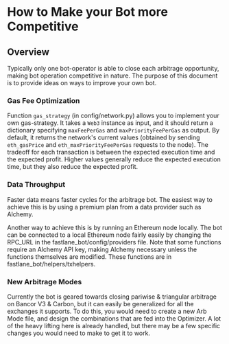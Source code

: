 # How to Make your Bot more Competitive

## Overview

Typically only one bot-operator is able to close each arbitrage opportunity, making bot operation competitive in nature. The purpose of this document is to provide ideas on ways to improve your own bot. 

### Gas Fee Optimization
Function `gas_strategy` (in config/network.py) allows you to implement your own gas-strategy.
It takes a `Web3` instance as input, and it should return a dictionary specifying `maxFeePerGas` and `maxPriorityFeePerGas` as output.
By default, it returns the network's current values (obtained by sending `eth_gasPrice` and `eth_maxPriorityFeePerGas` requests to the node).
The tradeoff for each transaction is between the expected execution time and the expected profit.
Higher values generally reduce the expected execution time, but they also reduce the expected profit.

### Data Throughput
Faster data means faster cycles for the arbitrage bot. The easiest way to achieve this is by using a premium plan from a data provider such as Alchemy. 

Another way to achieve this is by running an Ethereum node locally. The bot can be connected to a local Ethereum node fairly easily by changing the RPC_URL in the fastlane_bot/config/providers file. Note that some functions require an Alchemy API key, making Alchemy necessary unless the functions themselves are modified. These functions are in fastlane_bot/helpers/txhelpers.

### New Arbitrage Modes
Currently the bot is geared towards closing pariwise & triangular arbitrage on Bancor V3 & Carbon, but it can easily be generalized for all the exchanges it supports. To do this, you would need to create a new Arb Mode file, and design the combinations that are fed into the Optimizer. A lot of the heavy lifting here is already handled, but there may be a few specific changes you would need to make to get it to work.





